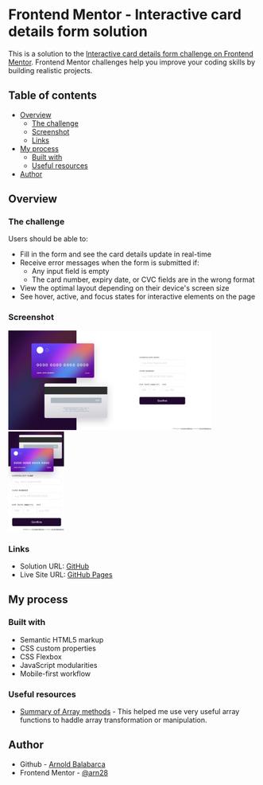 # Frontend Mentor - Interactive card details form solution

This is a solution to the [Interactive card details form challenge on Frontend Mentor](https://www.frontendmentor.io/challenges/interactive-card-details-form-XpS8cKZDWw). Frontend Mentor challenges help you improve your coding skills by building realistic projects.

## Table of contents

- [Overview](#overview)
  - [The challenge](#the-challenge)
  - [Screenshot](#screenshot)
  - [Links](#links)
- [My process](#my-process)
  - [Built with](#built-with)
  - [Useful resources](#useful-resources)
- [Author](#author)

## Overview

### The challenge

Users should be able to:

- Fill in the form and see the card details update in real-time
- Receive error messages when the form is submitted if:
  - Any input field is empty
  - The card number, expiry date, or CVC fields are in the wrong format
- View the optimal layout depending on their device's screen size
- See hover, active, and focus states for interactive elements on the page

### Screenshot

<img src="./images/desktop_view.jpeg" alt="Desktop View" height="200">
<img src="./images/mobile_view.png" alt="Mobile View" height="200">

### Links

- Solution URL: [GitHub](https://github.com/arn28/interactive-card-detail-from)
- Live Site URL: [GitHub Pages](https://arn28.github.io/interactive-card-detail-from)

## My process

### Built with

- Semantic HTML5 markup
- CSS custom properties
- CSS Flexbox
- JavaScript modularities
- Mobile-first workflow

### Useful resources

- [Summary of Array methods](https://dev.to/devsmitra/28-javascript-array-hacks-a-cheat-sheet-for-developer-5769) - This helped me use very useful array functions to haddle array transformation or manipulation.

## Author

- Github - [Arnold Balabarca](https://github.com/arn28)
- Frontend Mentor - [@arn28](https://www.frontendmentor.io/profile/arn28)
